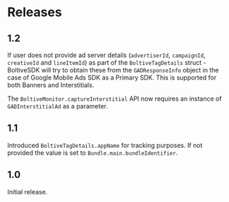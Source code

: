 Releases
========

1.2
---
If user does not provide ad server details (`advertiserId`, `campaignId`, `creativeId` and `lineItemId`) as part of the `BoltiveTagDetails` struct - BoltiveSDK will try to obtain these from the `GADResponseInfo` object in the case of Google Mobile Ads SDK as a Primary SDK.  This is supported for both Banners and Interstitials.

The `BoltiveMonitor.captureInterstitial` API now requires an instance of `GADInterstitialAd` as a parameter.


1.1
---
Introduced `BoltiveTagDetails.appName` for tracking purposes.  If not provided the value is set to `Bundle.main.bundleIdentifier`.  


1.0
---
Initial release.

